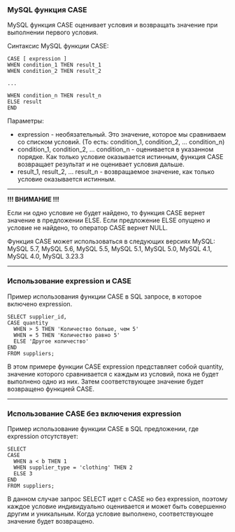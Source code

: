 ### MySQL функция CASE

MySQL функция CASE оценивает условия и возвращать значение при выполнении первого условия.

Синтаксис MySQL функции CASE:

    CASE [ expression ]
    WHEN condition_1 THEN result_1
    WHEN condition_2 THEN result_2
    
    ...
    
    WHEN condition_n THEN result_n
    ELSE result
    END

Параметры:
- expression - необязательный. Это значение, которое мы сравниваем со списком условий. 
               (То есть: condition_1, condition_2, ... condition_n)
- condition_1, condition_2, ... condition_n - оценивается в указанном порядке. Как только 
                                              условие оказывается истинным, функция CASE 
                                              возвращает результат и не оценивает условия 
                                              дальше.
- result_1, result_2, ... result_n - возвращаемое значение, как только условие оказывается 
                                     истинным.
---  
**!!! ВНИМАНИЕ !!!**

Если ни одно условие не будет найдено, то функция CASE вернет значение в предложении ELSE.
Если предложение ELSE опущено и условие не найдено, то оператор CASE вернет NULL.

Функция CASE может использоваться в следующих версиях MySQL:
MySQL 5.7, MySQL 5.6, MySQL 5.5, MySQL 5.1, MySQL 5.0, MySQL 4.1, MySQL 4.0, MySQL 3.23.3

---
### Использование expression и CASE

Пример использования функции CASE в SQL запросе, в которое включено expression.

    SELECT supplier_id,
    CASE quantity
      WHEN > 5 THEN 'Количество больше, чем 5'
      WHEN = 5 THEN 'Количество равно 5'
      ELSE 'Другое количество'
    END
    FROM suppliers;

В этом примере функции CASE expression представляет собой quantity, значение которого 
сравнивается с каждым из условий, пока не будет выполнено одно из них. Затем соответствующее 
значение будет возвращено функцией CASE.

---
### Использование CASE без включения expression

Пример использование функции CASE в SQL предложении, где expression отсутствует:

    SELECT
    CASE
      WHEN a < b THEN 1
      WHEN supplier_type = 'clothing' THEN 2
      ELSE 3
    END
    FROM suppliers;

В данном случае запрос SELECT идет с CASE но без expression, поэтому каждое условие индивидуально 
оценивается и может быть совершенно другим и уникальным. Когда условие выполнено, соответствующее 
значение будет возвращено.
